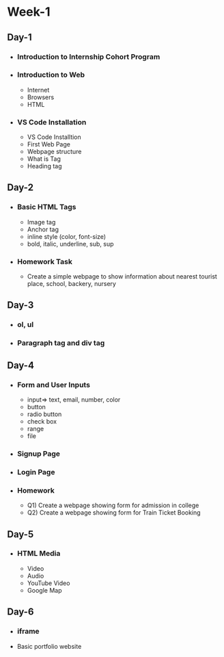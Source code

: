 # Week-1

## Day-1

- ### Introduction to Internship Cohort Program
  
- ### Introduction to Web  
    - Internet
    - Browsers
    - HTML


- ### VS Code Installation
    - VS Code Installtion
    - First Web Page
    - Webpage structure
    - What is Tag
    - Heading tag

## Day-2
  - ### Basic HTML Tags
    - Image tag  
    - Anchor tag
    - inline style (color, font-size)
    - bold, italic, underline, sub, sup

  - ### Homework Task
    - Create a simple webpage to show information about nearest tourist place, school, backery, nursery

## Day-3
  - ### ol, ul
  - ### Paragraph tag and div tag 

## Day-4
  - ### Form and User Inputs
      - input=> text, email, number, color
      - button
      - radio button
      - check box
      - range
      - file
  
  - ### Signup Page
  
  - ### Login Page

  - ### Homework

    - Q1) Create a webpage showing form for admission in college
    - Q2) Create a webpage showing form for Train Ticket Booking

## Day-5
  - ### HTML Media
      - Video
      - Audio
      - YouTube Video
      - Google Map

## Day-6
  - ### iframe
  - Basic portfolio website
